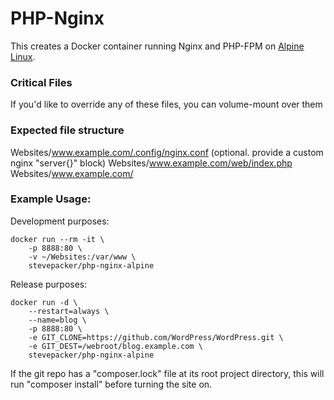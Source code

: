 # PHP-Nginx 

This creates a Docker container running Nginx and PHP-FPM on 
[Alpine Linux](https://github.com/gliderlabs/docker-alpine).

### Critical Files

If you'd like to override any of these files, you can volume-mount over them

### Expected file structure

Websites/www.example.com/.config/nginx.conf (optional. provide a custom nginx "server{}" block)
Websites/www.example.com/web/index.php
Websites/www.example.com/

### Example Usage:

Development purposes:

    docker run --rm -it \
        -p 8888:80 \
        -v ~/Websites:/var/www \
        stevepacker/php-nginx-alpine

Release purposes:

    docker run -d \
        --restart=always \
        --name=blog \
        -p 8888:80 \
        -e GIT_CLONE=https://github.com/WordPress/WordPress.git \
        -e GIT_DEST=/webroot/blog.example.com \
        stevepacker/php-nginx-alpine

If the git repo has a "composer.lock" file at its root project directory, this will
run "composer install" before turning the site on.